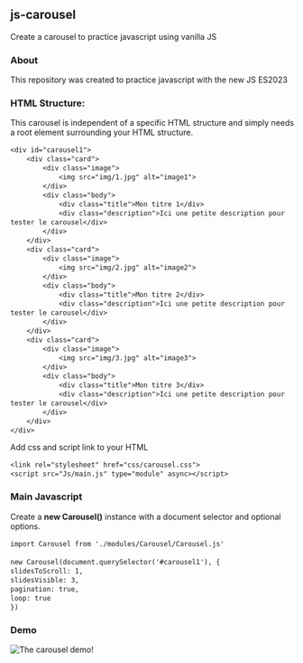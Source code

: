 ## js-carousel

Create a carousel to practice javascript using vanilla JS

### About

This repository was created to practice javascript with the new JS ES2023

### HTML Structure:

This carousel is independent of a specific HTML structure and simply needs a root element surrounding your HTML structure.

    <div id="carousel1">
        <div class="card">
            <div class="image">
                <img src="img/1.jpg" alt="image1">
            </div>
            <div class="body">
                <div class="title">Mon titre 1</div>
                <div class="description">Ici une petite description pour tester le carousel</div>
            </div>
        </div>
        <div class="card">
            <div class="image">
                <img src="img/2.jpg" alt="image2">
            </div>
            <div class="body">
                <div class="title">Mon titre 2</div>
                <div class="description">Ici une petite description pour tester le carousel</div>
            </div>
        </div>
        <div class="card">
            <div class="image">
                <img src="img/3.jpg" alt="image3">
            </div>
            <div class="body">
                <div class="title">Mon titre 3</div>
                <div class="description">Ici une petite description pour tester le carousel</div>
            </div>
        </div>
    </div>

Add css and script link to your HTML

    <link rel="stylesheet" href="css/carousel.css">
    <script src="Js/main.js" type="module" async></script>


### Main Javascript

Create a **new Carousel()** instance with a document selector and optional options.

    import Carousel from './modules/Carousel/Carousel.js'
    
    new Carousel(document.querySelector('#carousel1'), {
    slidesToScroll: 1,
    slidesVisible: 3,
    pagination: true,
    loop: true
    })

### Demo

![The carousel demo!](/demo.gif)